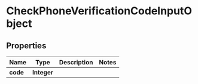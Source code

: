 
# CheckPhoneVerificationCodeInputObject

## Properties
Name | Type | Description | Notes
------------ | ------------- | ------------- | -------------
**code** | **Integer** |  | 



